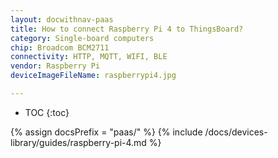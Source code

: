 ```yaml
---
layout: docwithnav-paas
title: How to connect Raspberry Pi 4 to ThingsBoard?
category: Single-board computers
chip: Broadcom BCM2711
connectivity: HTTP, MQTT, WIFI, BLE
vendor: Raspberry Pi
deviceImageFileName: raspberrypi4.jpg

---
```


* TOC
{:toc}

{% assign docsPrefix = "paas/" %}
{% include /docs/devices-library/guides/raspberry-pi-4.md %}